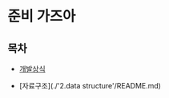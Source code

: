 # 준비 가즈아

## 목차
* [개발상식](./1.development%20knowledge/README.md)

* [자료구조](./'2.data structure'/README.md)
